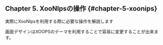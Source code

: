 ## Chapter 5. XooNIpsの操作 {#chapter-5-xoonips}

実際にXooNIpsを利用する際に必要な操作を解説します

画面デザインはXOOPSのテーマを利用することで容易に変更することが出来ます。